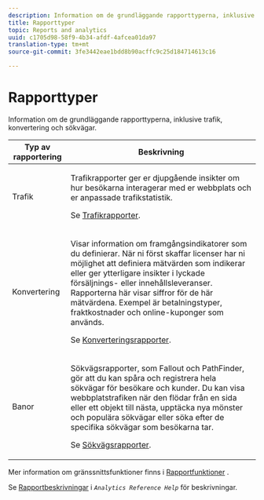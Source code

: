 ```yaml
---
description: Information om de grundläggande rapporttyperna, inklusive trafik, konvertering och sökvägar.
title: Rapporttyper
topic: Reports and analytics
uuid: c1705d98-58f9-4b34-afdf-4afcea01da97
translation-type: tm+mt
source-git-commit: 3fe3442eae1bdd8b90acffc9c25d184714613c16

---
```



# Rapporttyper

Information om de grundläggande rapporttyperna, inklusive trafik, konvertering och sökvägar.

<table id="table_C167C2A2EA4742E9B14DA4F90C6FCEE2"> 
 <thead> 
  <tr> 
   <th colname="col1" class="entry"> Typ av rapportering </th> 
   <th colname="col2" class="entry"> Beskrivning </th> 
  </tr> 
 </thead>
 <tbody> 
  <tr> 
   <td colname="col1"> Trafik </td> 
   <td colname="col2"> <p>Trafikrapporter ger er djupgående insikter om hur besökarna interagerar med er webbplats och er anpassade trafikstatistik. </p> <p>Se <a href="/help/analyze/ad-hoc-analysis/c-reports-traffic.md"  > Trafikrapporter</a>. </p> </td> 
  </tr> 
  <tr> 
   <td colname="col1"> Konvertering </td> 
   <td colname="col2"> <p>Visar information om framgångsindikatorer som du definierar. När ni först skaffar licenser har ni möjlighet att definiera mätvärden som indikerar eller ger ytterligare insikter i lyckade försäljnings- eller innehållsleveranser. Rapporterna här visar siffror för de här mätvärdena. Exempel är betalningstyper, fraktkostnader och online-kuponger som används. </p> <p>Se <a href="https://docs.adobe.com/content/help/en/analytics/components/variables/dimensions-reports/reports-conversion.html"  > Konverteringsrapporter</a>. </p> </td> 
  </tr> 
  <tr> 
   <td colname="col1"> Banor </td> 
   <td colname="col2"> <p>Sökvägsrapporter, som Fallout och PathFinder, gör att du kan spåra och registrera hela sökvägar för besökare och kunder. Du kan visa webbplatstrafiken när den flödar från en sida eller ett objekt till nästa, upptäcka nya mönster och populära sökvägar eller söka efter de specifika sökvägar som besökarna tar. </p> <p>Se <a href="https://docs.adobe.com/content/help/en/analytics/components/variables/dimensions-reports/reports-paths.html"  > Sökvägsrapporter</a>. </p> </td> 
  </tr> 
 </tbody> 
</table>

Mer information om gränssnittsfunktioner finns i [Rapportfunktioner](/help/analyze/reports-analytics/overview/report-overview.md) .

Se [Rapportbeskrivningar](https://docs.adobe.com/content/help/en/analytics/components/variables/c-variables.html) i *`Analytics Reference Help`* för beskrivningar.
